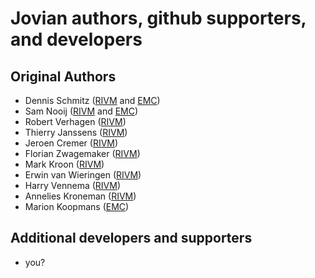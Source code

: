 # Jovian authors, github supporters, and developers

## Original Authors

- Dennis Schmitz ([RIVM](https://www.rivm.nl/en) and [EMC](https://www6.erasmusmc.nl/viroscience/))  
- Sam Nooij ([RIVM](https://www.rivm.nl/en) and [EMC](https://www6.erasmusmc.nl/viroscience/))  
- Robert Verhagen ([RIVM](https://www.rivm.nl/en))  
- Thierry Janssens ([RIVM](https://www.rivm.nl/en))  
- Jeroen Cremer ([RIVM](https://www.rivm.nl/en))  
- Florian Zwagemaker ([RIVM](https://www.rivm.nl/en))  
- Mark Kroon ([RIVM](https://www.rivm.nl/en))  
- Erwin van Wieringen ([RIVM](https://www.rivm.nl/en))  
- Harry Vennema ([RIVM](https://www.rivm.nl/en))  
- Annelies Kroneman ([RIVM](https://www.rivm.nl/en))  
- Marion Koopmans ([EMC](https://www6.erasmusmc.nl/viroscience/)) 

## Additional developers and supporters

- you?